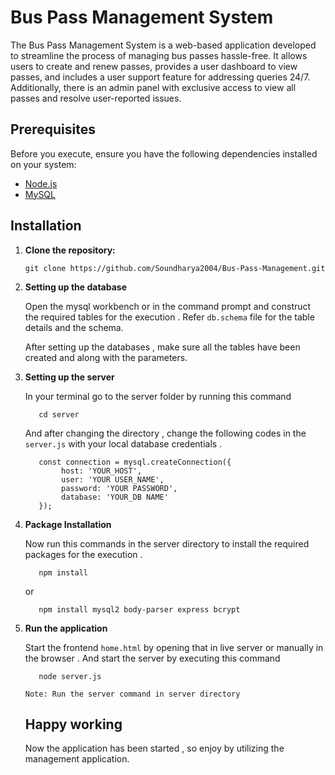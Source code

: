 # Bus Pass Management System

The Bus Pass Management System is a web-based application developed to streamline the process of managing bus passes hassle-free. It allows users to create and renew passes, provides a user dashboard to view passes, and includes a user support feature for addressing queries 24/7. Additionally, there is an admin panel with exclusive access to view all passes and resolve user-reported issues.

## Prerequisites

Before you execute, ensure you have the following dependencies installed on your system:

- [Node.js](https://nodejs.org/)
- [MySQL](https://www.mysql.com/)

## Installation

1. **Clone the repository:**

   ```
   git clone https://github.com/Soundharya2004/Bus-Pass-Management.git

   ```
2. **Setting up the database**
   
   Open the mysql workbench or in the command prompt and construct the required tables for the execution . Refer `db.schema` file for the table details and the schema.

   After setting up the databases , make sure all the tables have been created and along with the parameters.

3. **Setting up the server**

      In your terminal go to the server folder by running this command
      ```
         cd server
      ```

      And after changing the directory , change the following codes in the `server.js` with your local database credentials .
      ```
         const connection = mysql.createConnection({
              host: 'YOUR_HOST',
              user: 'YOUR USER_NAME',
              password: 'YOUR PASSWORD',
              database: 'YOUR_DB NAME'
         });
      
      ```

4. **Package Installation**

      Now run this commands in the server directory to install the required packages for the execution .
      ```
         npm install
      ```
      or
      ```
         npm install mysql2 body-parser express bcrypt
      ```
5. **Run the application**

      Start the frontend `home.html` by opening that in live server or manually in the browser . And start the server by executing this command
      ```
         node server.js
      ```
   
      `Note: Run the server command in server directory`
   
   ## Happy working
      Now the application has been started , so enjoy by utilizing the management application.
